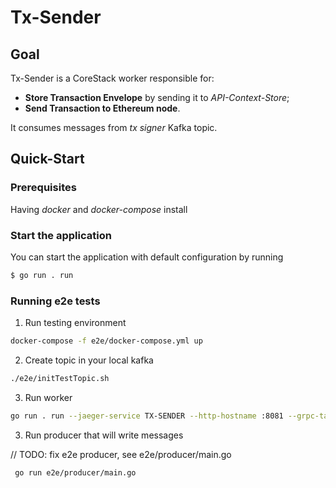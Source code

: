 # Tx-Sender

## Goal

Tx-Sender is a CoreStack worker responsible for:

- **Store Transaction Envelope** by sending it to *API-Context-Store*;
- **Send Transaction to Ethereum node**.

It consumes messages from *tx signer* Kafka topic.

## Quick-Start

### Prerequisites

Having *docker* and *docker-compose* install

### Start the application

You can start the application with default configuration by running

```sh
$ go run . run
```

### Running e2e tests

1. Run testing environment

```bash
docker-compose -f e2e/docker-compose.yml up
```

2. Create topic in your local kafka

```bash
./e2e/initTestTopic.sh
```
3. Run worker

```bash
go run . run --jaeger-service TX-SENDER --http-hostname :8081 --grpc-target-envelope-store :8080 --eth-client http://localhost:8545
```

3. Run producer that will write messages 

// TODO: fix e2e producer, see e2e/producer/main.go

```bash
 go run e2e/producer/main.go
```
